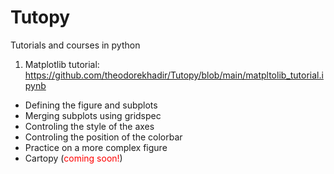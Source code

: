 # Tutopy
Tutorials and courses in python

1. Matplotlib tutorial: https://github.com/theodorekhadir/Tutopy/blob/main/matpltolib_tutorial.ipynb
- Defining the figure and subplots
- Merging subplots using gridspec
- Controling the style of the axes
- Controling the position of the colorbar
- Practice on a more complex figure
- Cartopy (<font color='red'>coming soon!</font>)

